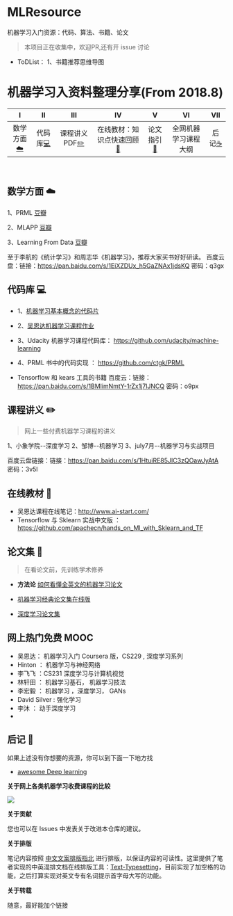 # MLResource
机器学习入门资源：代码、算法、书籍、论文
> 本项目正在收集中，欢迎PR,还有开 issue 讨论
* ToDList： 1、书籍推荐思维导图 


# 机器学习入资料整理分享(From 2018.8)

| Ⅰ | Ⅱ | Ⅲ | Ⅳ | Ⅴ | Ⅵ | Ⅶ |
| :--------: | :---------: | :---------: | :---------: | :---------: | :---------:| :---------: |
|数学方面[:cloud:](#网络-cloud) |代码库[:computer:](#代码库-computer)| 课程讲义PDF[:pencil2:](#数据结构与算法-pencil2)| 在线教材：知识点快速回顾[:couple:](#面向对象-couple) |论文指引[:floppy_disk:](#数据库-floppy_disk)| 全网机器学习课程大纲 | 后记[:coffee:](#java-coffee)|
</br>


## 数学方面 :cloud:
1、PRML [豆瓣](https://book.douban.com/subject/2061116/)

2、MLAPP [豆瓣](https://book.douban.com/subject/10758624/)

3、Learning From Data [豆瓣](https://book.douban.com/subject/11026330/)

至于李航的《统计学习》和周志华《机器学习》，推荐大家买书好好研读。
百度云盘：链接：https://pan.baidu.com/s/1EiXZDUx_h5GaZNAx1jdsKQ 密码：q3gx



## 代码库 :computer:
* 1、[机器学习基本概念的代码片](https://github.com/lawlite19/MachineLearning_Python)
* 2、[吴恩达机器学习课程作业](https://github.com/lawlite19/MachineLearningEx)
* 3、Udacity 机器学习课程代码库： https://github.com/udacity/machine-learning 
* 4、PRML 书中的代码实现 ： https://github.com/ctgk/PRML

* Tensorflow 和 kears 工具的书籍
百度云：链接：https://pan.baidu.com/s/1BMlimNmtY-1rZx1j7lJNCQ 密码：o9px

## 课程讲义 :pencil2:
> 网上一些付费机器学习课程的讲义

1、小象学院--深度学习
2、邹博--机器学习
3、july7月--机器学习与实战项目

百度云盘链接：链接：https://pan.baidu.com/s/1HtuiRE85JIC3zQOawJyAtA 密码：3v5l

## 在线教材 :couple:

* 吴恩达课程在线笔记：http://www.ai-start.com/
* Tensorflow 与 Sklearn 实战中文版 ： https://github.com/apachecn/hands_on_Ml_with_Sklearn_and_TF


## 论文集 :floppy_disk:
> 在看论文前，先训练学术修养

* **方法论** [如何看懂全英文的机器学习论文](https://www.bilibili.com/video/av18769354?from=search&seid=7337265581162067340)


* [机器学习经典论文集在线版](https://github.com/ZzXxL1994/Machine-Learning-Papers)
* [深度学习论文集](https://github.com/floodsung/Deep-Learning-Papers-Reading-Roadmap)


## 网上热门免费 MOOC 
* 吴恩达： 机器学习入门 Coursera 版，CS229 , 深度学习系列
* Hinton ： 机器学习与神经网络
* 李飞飞 ：CS231 深度学习与计算机视觉
* 林轩田 ： 机器学习基石， 机器学习技法
* 李宏毅 ： 机器学习 ，深度学习， GANs
* David Silver : 强化学习
* 李沐 ： 动手深度学习
* 

## 后记 :memo:

如果上述没有你想要的资源，你可以到下面一下地方找
* [awesome Deep learning](https://github.com/ChristosChristofidis/awesome-deep-learning )

**关于网上各类机器学习收费课程的比较**

![](https://github.com/Alex1996a/MLResource/blob/master/%E6%9C%AA%E5%91%BD%E5%90%8D%E6%96%87%E4%BB%B6.png)






**关于贡献**


您也可以在 Issues 中发表关于改进本仓库的建议。



**关于排版**

笔记内容按照 [中文文案排版指北](http://mazhuang.org/wiki/chinese-copywriting-guidelines/#%E4%B8%8D%E8%A6%81%E4%BD%BF%E7%94%A8%E4%B8%8D%E5%9C%B0%E9%81%93%E7%9A%84%E7%BC%A9%E5%86%99) 进行排版，以保证内容的可读性。这里提供了笔者实现的中英混排文档在线排版工具：[Text-Typesetting](https://github.com/CyC2018/Markdown-Typesetting)，目前实现了加空格的功能，之后打算实现对英文专有名词提示首字母大写的功能。

**关于转载**

随意，最好能加个链接


